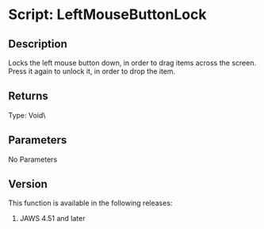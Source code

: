 # Script: LeftMouseButtonLock

## Description

Locks the left mouse button down, in order to drag items across the
screen. Press it again to unlock it, in order to drop the item.

## Returns

Type: Void\

## Parameters

No Parameters

## Version

This function is available in the following releases:

1.  JAWS 4.51 and later
